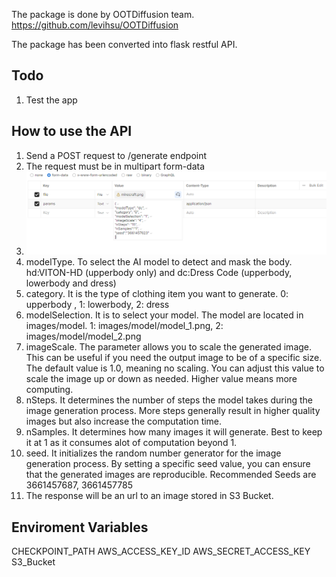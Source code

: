 The package is done by OOTDiffusion team. https://github.com/levihsu/OOTDiffusion

The package has been converted into flask restful API.

## Todo
1. Test the app

## How to use the API
1. Send a POST request to /generate endpoint
2. The request must be in multipart form-data
3. ![alt text](./images/request.png)
4. modelType. To select the AI model to detect and mask the body. hd:VITON-HD (upperbody only) and dc:Dress Code (upperbody, lowerbody and dress)
4. category. It is the type of clothing item you want to generate. 0: upperbody , 1: lowerbody, 2: dress
5. modelSelection. It is to select your model. The model are located in images/model. 1: images/model/model_1.png, 2: images/model/model_2.png
6. imageScale. The parameter allows you to scale the generated image. This can be useful if you need the output image to be of a specific size. The default value is 1.0, meaning no scaling. You can adjust this value to scale the image up or down as needed. Higher value means more computing.
7. nSteps. It determines the number of steps the model takes during the image generation process. More steps generally result in higher quality images but also increase the computation time. 
8. nSamples. It determines how many images it will generate. Best to keep it at 1 as it consumes alot of computation beyond 1.
9. seed. It initializes the random number generator for the image generation process. By setting a specific seed value, you can ensure that the generated images are reproducible. Recommended Seeds are 3661457687, 3661457785
10. The response will be an url to an image stored in S3 Bucket.

## Enviroment Variables
CHECKPOINT_PATH
AWS_ACCESS_KEY_ID
AWS_SECRET_ACCESS_KEY
S3_Bucket